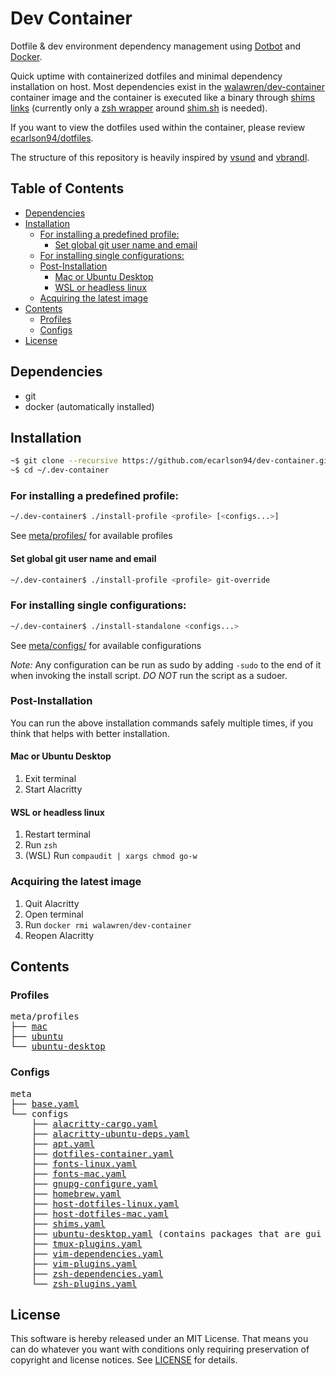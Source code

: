 # Dev Container
Dotfile & dev environment dependency management using [Dotbot](https://github.com/anishathalye/dotbot) and [Docker](https://www.docker.com/).

Quick uptime with containerized dotfiles and minimal dependency installation on host.
Most dependencies exist in the [walawren/dev-container](https://hub.docker.com/r/walawren/dev-container) container image and the container
is executed like a binary through [shims links](./meta/configs/shims.yaml) (currently only a [zsh wrapper](./shims/zsh.sh) around [shim.sh](./shims/shim.sh) is needed).

If you want to view the dotfiles used within the container, please review [ecarlson94/dotfiles](https://github.com/ecarlson94/dotfiles).

The structure of this repository is heavily inspired by [vsund](https://github.com/vsund/dotfiles) and [vbrandl](https://github.com/vbrandl/dotfiles).

## Table of Contents
<!-- TOC GFM -->

- [Dependencies](#dependencies)
- [Installation](#installation)
    - [For installing a predefined profile:](#for-installing-a-predefined-profile)
        - [Set global git user name and email](#set-global-git-user-name-and-email)
    - [For installing single configurations:](#for-installing-single-configurations)
    - [Post-Installation](#post-installation)
        - [Mac or Ubuntu Desktop](#mac-or-ubuntu-desktop)
        - [WSL or headless linux](#wsl-or-headless-linux)
    - [Acquiring the latest image](#acquiring-the-latest-image)
- [Contents](#contents)
    - [Profiles](#profiles)
    - [Configs](#configs)
- [License](#license)

<!-- /TOC -->

## Dependencies
- git
- docker (automatically installed)

## Installation

```bash
~$ git clone --recursive https://github.com/ecarlson94/dev-container.git ~/.dev-container
~$ cd ~/.dev-container
```

### For installing a predefined profile:

```bash
~/.dev-container$ ./install-profile <profile> [<configs...>]
```
See [meta/profiles/](./meta/profiles) for available profiles


#### Set global git user name and email

```bash
~/.dev-container$ ./install-profile <profile> git-override
```

### For installing single configurations:

```bash
~/.dev-container$ ./install-standalone <configs...>
```
See [meta/configs/](./meta/configs) for available configurations

_*Note:*_ Any configuration can be run as sudo by adding `-sudo` to the end of it when invoking the install script.
*DO NOT* run the script as a sudoer.

### Post-Installation
You can run the above installation commands safely multiple times, if you think that helps with better installation.

#### Mac or Ubuntu Desktop
1. Exit terminal
1. Start Alacritty

#### WSL or headless linux
1. Restart terminal
1. Run `zsh`
1. (WSL) Run `compaudit | xargs chmod go-w`

### Acquiring the latest image
1. Quit Alacritty
1. Open terminal
1. Run `docker rmi walawren/dev-container`
1. Reopen Alacritty

## Contents

### Profiles
<pre>
meta/profiles
├── <a href="./meta/profiles/mac" title="mac">mac</a>
├── <a href="./meta/profiles/ubuntu" title="ubuntu">ubuntu</a>
└── <a href="./meta/profiles/ubuntu-desktop" title="ubuntu-desktop">ubuntu-desktop</a>
</pre>

### Configs
<pre>
meta
├── <a href="./meta/base.yaml" title="base.yaml">base.yaml</a>
└── configs
    ├── <a href="./meta/configs/alacritty-cargo.yaml" title="alacritty-cargo.yaml">alacritty-cargo.yaml</a>
    ├── <a href="./meta/configs/alacritty-ubuntu-deps.yaml" title="alacritty-ubuntu-deps.yaml">alacritty-ubuntu-deps.yaml</a>
    ├── <a href="./meta/configs/apt.yaml" title="apt.yaml">apt.yaml</a>
    ├── <a href="./meta/configs/dotfiles-container.yaml" title="dotfiles-container.yaml">dotfiles-container.yaml</a>
    ├── <a href="./meta/configs/fonts-linux.yaml" title="fonts-linux.yaml">fonts-linux.yaml</a>
    ├── <a href="./meta/configs/fonts-mac.yaml" title="fonts-mac.yaml">fonts-mac.yaml</a>
    ├── <a href="./meta/configs/gnupg-configure.yaml" title="gnupg-configure.yaml">gnupg-configure.yaml</a>
    ├── <a href="./meta/configs/homebrew.yaml" title="homebrew.yaml">homebrew.yaml</a>
    ├── <a href="./meta/configs/host-dotfiles-linux.yaml" title="host-dotfiles-linux.yaml">host-dotfiles-linux.yaml</a>
    ├── <a href="./meta/configs/host-dotfiles-mac.yaml" title="host-dotfiles-mac.yaml">host-dotfiles-mac.yaml</a>
    ├── <a href="./meta/configs/shims.yaml" title="shims.yaml">shims.yaml</a>
    ├── <a href="./meta/configs/ubuntu-desktop.yaml" title="ubuntu-desktop.yaml">ubuntu-desktop.yaml</a> (contains packages that are gui based)
    ├── <a href="./meta/configs/tmux-plugins.yaml" title="tmux-plugins.yaml">tmux-plugins.yaml</a>
    ├── <a href="./meta/configs/vim-dependencies.yaml" title="vim-dependencies.yaml">vim-dependencies.yaml</a>
    ├── <a href="./meta/configs/vim-plugins.yaml" title="vim-plugins.yaml">vim-plugins.yaml</a>
    ├── <a href="./meta/configs/zsh-dependencies.yaml" title="zsh-dependencies.yaml">zsh-dependencies.yaml</a>
    └── <a href="./meta/configs/zsh-plugins.yaml" title="zsh-plugins.yaml">zsh-plugins.yaml</a>
</pre>

## License
This software is hereby released under an MIT License. That means you can do whatever you want with conditions only requiring preservation of copyright and license notices.
See [LICENSE](./LICENSE) for details.
